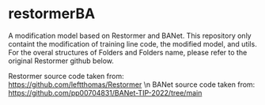# restormerBA
A modification model based on Restormer and BANet. This repository only containt the modification of training line code, the modified model, and utils. For the overal structures of Folders and Folders name, please refer to the original Restormer github below.

Restormer source code taken from: https://github.com/leftthomas/Restormer \n
BANet source code taken from: https://github.com/pp00704831/BANet-TIP-2022/tree/main

